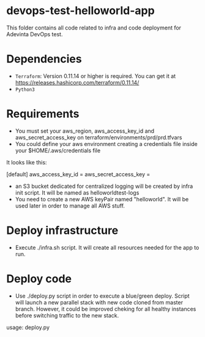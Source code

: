 # devops-test-helloworld-app

This folder contains all code related to infra and code deployment for Adevinta DevOps test. 

# Dependencies
* `Terraform`: Version 0.11.14 or higher is required. You can get it at https://releases.hashicorp.com/terraform/0.11.14/
* `Python3`

# Requirements
* You must set your aws_region, aws_access_key_id and aws_secret_access_key on terraform/environments/prd/prd.tfvars
* You could define your aws environment creating a credentials file inside your $HOME/.aws/credentials file

It looks like this:

[default]
aws_access_key_id = 
aws_secret_access_key = 

* an S3 bucket dedicated for centralized logging will be created by infra init script. It will be named as helloworldtest-logs
* You need to create a new AWS keyPair named "helloworld". It will be used later in order to manage all AWS stuff.

# Deploy infrastructure

* Execute ./infra.sh script. It will create all resources needed for the app to run.

# Deploy code

* Use ./deploy.py script in order to execute a blue/green deploy. Script will launch a new parallel stack with new code cloned from master branch. However, it could be improved cheking for all healthy instances before switching traffic to the new stack.

 usage: deploy.py <aws region>


